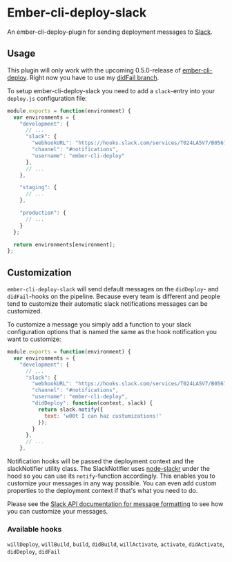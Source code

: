 # Ember-cli-deploy-slack

An ember-cli-deploy-plugin for sending deployment messages to [Slack](https://slack.com/).

## Usage

This plugin will only work with the upcoming 0.5.0-release of
[ember-cli-deploy](https://github.com/ember-cli/ember-cli-deploy). Right now
you have to use my [didFail branch](levelbossmike/ember-cli-deploy#didFail-hook-).

To setup ember-cli-deploy-slack you need to add a `slack`-entry into your
`deploy.js` configuration file:

```js
module.exports = function(environment) {
  var environments = {
    "development": {
      // ...
      "slack": {
        "webhookURL": "https://hooks.slack.com/services/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",
        "channel": "#notifications",
        "username": "ember-cli-deploy"
      },
      // ...
    },

    "staging": {
      // ...
    },

    "production": {
      // ...
    }
  };

  return environments[environment];
};
```

## Customization

`ember-cli-deploy-slack` will send default messages on the `didDeploy`- and
`didFail`-hooks on the pipeline. Because every team is different and people
tend to customize their automatic slack notifications messages can be
customized.

To customize a message you simply add a function to your slack configuration
options that is named the same as the hook notification you want to customize:

```js
module.exports = function(environment) {
  var environments = {
    "development": {
      // ...
      "slack": {
        "webhookURL": "https://hooks.slack.com/services/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",
        "channel": "#notifications",
        "username": "ember-cli-deploy",
        "didDeploy": function(context, slack) {
          return slack.notify({
            text: 'w00t I can haz custumizations!'
          });
        }
      },
      // ...
    },
```


Notification hooks will be passed the deployment context and the slackNotifier
utility class. The SlackNotifier uses [node-slackr](https://github.com/chenka/node-slackr) under the hood so you can use its `notify`-function accordingly. This enables you to customize your messages in any way possible. You can even add custom properties to the deployment context if that's what you need to do.

Please see the [Slack API documentation for message formatting](https://api.slack.com/docs/formatting)
to see how you can customize your messages.

### Available hooks

`willDeploy`, `willBuild`, `build`, `didBuild`, `willActivate`, `activate`,
`didActivate`, `didDeploy`, `didFail`
